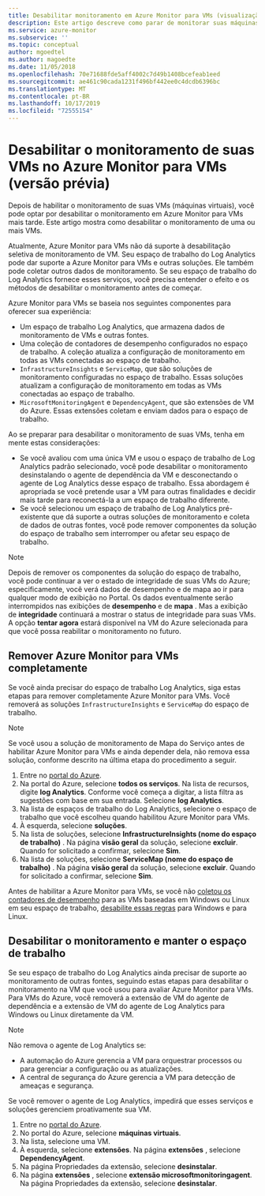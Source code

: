 ```yaml
---
title: Desabilitar monitoramento em Azure Monitor para VMs (visualização) | Microsoft Docs
description: Este artigo descreve como parar de monitorar suas máquinas virtuais no Azure Monitor para VMs.
ms.service: azure-monitor
ms.subservice: ''
ms.topic: conceptual
author: mgoedtel
ms.author: magoedte
ms.date: 11/05/2018
ms.openlocfilehash: 70e71688fde5aff4002c7d49b1408bcefeab1eed
ms.sourcegitcommit: ae461c90cada1231f496bf442ee0c4dcdb6396bc
ms.translationtype: MT
ms.contentlocale: pt-BR
ms.lasthandoff: 10/17/2019
ms.locfileid: "72555154"
---
```

# <a name="disable-monitoring-of-your-vms-in-azure-monitor-for-vms-preview"></a>Desabilitar o monitoramento de suas VMs no Azure Monitor para VMs (versão prévia)

Depois de habilitar o monitoramento de suas VMs (máquinas virtuais), você pode optar por desabilitar o monitoramento em Azure Monitor para VMs mais tarde. Este artigo mostra como desabilitar o monitoramento de uma ou mais VMs.  

Atualmente, Azure Monitor para VMs não dá suporte à desabilitação seletiva de monitoramento de VM. Seu espaço de trabalho do Log Analytics pode dar suporte a Azure Monitor para VMs e outras soluções. Ele também pode coletar outros dados de monitoramento. Se seu espaço de trabalho do Log Analytics fornece esses serviços, você precisa entender o efeito e os métodos de desabilitar o monitoramento antes de começar.

Azure Monitor para VMs se baseia nos seguintes componentes para oferecer sua experiência:

* Um espaço de trabalho Log Analytics, que armazena dados de monitoramento de VMs e outras fontes.
* Uma coleção de contadores de desempenho configurados no espaço de trabalho. A coleção atualiza a configuração de monitoramento em todas as VMs conectadas ao espaço de trabalho.
* `InfrastructureInsights` e `ServiceMap`, que são soluções de monitoramento configuradas no espaço de trabalho. Essas soluções atualizam a configuração de monitoramento em todas as VMs conectadas ao espaço de trabalho.
* `MicrosoftMonitoringAgent` e `DependencyAgent`, que são extensões de VM do Azure. Essas extensões coletam e enviam dados para o espaço de trabalho.

Ao se preparar para desabilitar o monitoramento de suas VMs, tenha em mente estas considerações:

* Se você avaliou com uma única VM e usou o espaço de trabalho de Log Analytics padrão selecionado, você pode desabilitar o monitoramento desinstalando o agente de dependência da VM e desconectando o agente de Log Analytics desse espaço de trabalho. Essa abordagem é apropriada se você pretende usar a VM para outras finalidades e decidir mais tarde para reconectá-la a um espaço de trabalho diferente.
* Se você selecionou um espaço de trabalho de Log Analytics pré-existente que dá suporte a outras soluções de monitoramento e coleta de dados de outras fontes, você pode remover componentes da solução do espaço de trabalho sem interromper ou afetar seu espaço de trabalho.  

>[!NOTE]
> Depois de remover os componentes da solução do espaço de trabalho, você pode continuar a ver o estado de integridade de suas VMs do Azure; especificamente, você verá dados de desempenho e de mapa ao ir para qualquer modo de exibição no Portal. Os dados eventualmente serão interrompidos nas exibições de **desempenho** e de **mapa** . Mas a exibição de **integridade** continuará a mostrar o status de integridade para suas VMs. A opção **tentar agora** estará disponível na VM do Azure selecionada para que você possa reabilitar o monitoramento no futuro.  

## <a name="remove-azure-monitor-for-vms-completely"></a>Remover Azure Monitor para VMs completamente

Se você ainda precisar do espaço de trabalho Log Analytics, siga estas etapas para remover completamente Azure Monitor para VMs. Você removerá as soluções `InfrastructureInsights` e `ServiceMap` do espaço de trabalho.  

>[!NOTE]
>Se você usou a solução de monitoramento de Mapa do Serviço antes de habilitar Azure Monitor para VMs e ainda depender dela, não remova essa solução, conforme descrito na última etapa do procedimento a seguir.  
>

1. Entre no [portal do Azure](https://portal.azure.com).
2. Na portal do Azure, selecione **todos os serviços**. Na lista de recursos, digite **log Analytics**. Conforme você começa a digitar, a lista filtra as sugestões com base em sua entrada. Selecione **log Analytics**.
3. Na lista de espaços de trabalho do Log Analytics, selecione o espaço de trabalho que você escolheu quando habilitou Azure Monitor para VMs.
4. À esquerda, selecione **soluções**.  
5. Na lista de soluções, selecione **InfrastructureInsights (nome do espaço de trabalho)** . Na página **visão geral** da solução, selecione **excluir**. Quando for solicitado a confirmar, selecione **Sim**.  
6. Na lista de soluções, selecione **ServiceMap (nome do espaço de trabalho)** . Na página **visão geral** da solução, selecione **excluir**. Quando for solicitado a confirmar, selecione **Sim**.  

Antes de habilitar a Azure Monitor para VMs, se você não [coletou os contadores de desempenho](vminsights-enable-overview.md#performance-counters-enabled) para as VMs baseadas em Windows ou Linux em seu espaço de trabalho, [desabilite essas regras](../platform/data-sources-performance-counters.md#configuring-performance-counters) para Windows e para Linux.

## <a name="disable-monitoring-and-keep-the-workspace"></a>Desabilitar o monitoramento e manter o espaço de trabalho  

Se seu espaço de trabalho do Log Analytics ainda precisar de suporte ao monitoramento de outras fontes, seguindo estas etapas para desabilitar o monitoramento na VM que você usou para avaliar Azure Monitor para VMs. Para VMs do Azure, você removerá a extensão de VM do agente de dependência e a extensão de VM do agente de Log Analytics para Windows ou Linux diretamente da VM. 

>[!NOTE]
>Não remova o agente de Log Analytics se: 
>
> * A automação do Azure gerencia a VM para orquestrar processos ou para gerenciar a configuração ou as atualizações. 
> * A central de segurança do Azure gerencia a VM para detecção de ameaças e segurança. 
>
> Se você remover o agente de Log Analytics, impedirá que esses serviços e soluções gerenciem proativamente sua VM. 

1. Entre no [portal do Azure](https://portal.azure.com). 
2. No portal do Azure, selecione **máquinas virtuais**. 
3. Na lista, selecione uma VM. 
4. À esquerda, selecione **extensões**. Na página **extensões** , selecione **DependencyAgent**.
5. Na página Propriedades da extensão, selecione **desinstalar**.
6. Na página **extensões** , selecione **extensão microsoftmonitoringagent**. Na página Propriedades da extensão, selecione **desinstalar**.  
